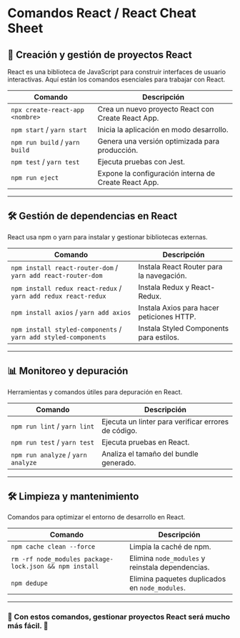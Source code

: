 # Comandos React / React Cheat Sheet

## 🌟 Creación y gestión de proyectos React
React es una biblioteca de JavaScript para construir interfaces de usuario interactivas. Aquí están los comandos esenciales para trabajar con React.

| Comando | Descripción |
|---------|------------|
| `npx create-react-app <nombre>` | Crea un nuevo proyecto React con Create React App. |
| `npm start` / `yarn start` | Inicia la aplicación en modo desarrollo. |
| `npm run build` / `yarn build` | Genera una versión optimizada para producción. |
| `npm test` / `yarn test` | Ejecuta pruebas con Jest. |
| `npm run eject` | Expone la configuración interna de Create React App. |

---

## 🛠️ Gestión de dependencias en React
React usa npm o yarn para instalar y gestionar bibliotecas externas.

| Comando | Descripción |
|---------|------------|
| `npm install react-router-dom` / `yarn add react-router-dom` | Instala React Router para la navegación. |
| `npm install redux react-redux` / `yarn add redux react-redux` | Instala Redux y React-Redux. |
| `npm install axios` / `yarn add axios` | Instala Axios para hacer peticiones HTTP. |
| `npm install styled-components` / `yarn add styled-components` | Instala Styled Components para estilos. |

---

## 📊 Monitoreo y depuración
Herramientas y comandos útiles para depuración en React.

| Comando | Descripción |
|---------|------------|
| `npm run lint` / `yarn lint` | Ejecuta un linter para verificar errores de código. |
| `npm run test` / `yarn test` | Ejecuta pruebas en React. |
| `npm run analyze` / `yarn analyze` | Analiza el tamaño del bundle generado. |

---

## 🛠️ Limpieza y mantenimiento
Comandos para optimizar el entorno de desarrollo en React.

| Comando | Descripción |
|---------|------------|
| `npm cache clean --force` | Limpia la caché de npm. |
| `rm -rf node_modules package-lock.json && npm install` | Elimina `node_modules` y reinstala dependencias. |
| `npm dedupe` | Elimina paquetes duplicados en `node_modules`. |

---

### 🚀 Con estos comandos, gestionar proyectos React será mucho más fácil. 💪

